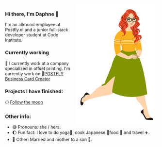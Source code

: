 <img align="right" src="https://raw.githubusercontent.com/Daph1986/Daph1986/main/Daph1986.png" alt="Illustration of Daphne" width=273px height=400px/>

### Hi there, I'm Daphne 👋

I'm an allround employee at Postfly.nl and a junior full-stack developer student at Code Institute.

### Currently working

🏢 I currently work at a company specialized in offset printing.
I'm currently work on :art:[POSTFLY Business Card Creator](https://github.com/Daph1986/Postfly-business-card-creator)

### Projects I have finished:

:full_moon: [Follow the moon](https://github.com/Daph1986/Follow-the-moon)

### Other info:
- 😄 Pronouns: she / hers.
- 🌔 Fun fact: I love to do yoga🙏, cook Japanese :crossed_flags:food 🍱 and travel ✈️.
- 💓 Other: Married and mother to a son 💙.
